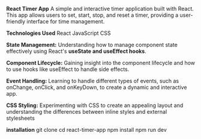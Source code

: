 **React Timer App**
A simple and interactive timer application built with React. This app allows users to set, start, stop, and reset a timer, providing a user-friendly interface for time management.

**Technologies Used**
React
JavaScript 
CSS 

**State Management:**
Understanding how to manage component state effectively using React's **useState and useEffect hooks**.

**Component Lifecycle:**
Gaining insight into the component lifecycle and how to use hooks like useEffect to handle side effects.

**Event Handling:**
Learning to handle different types of events, such as onChange, onClick, and onKeyDown, to create a dynamic and interactive app.

**CSS Styling:**
Experimenting with CSS to create an appealing layout and understanding the differences between inline styles and external stylesheets


**installation**
git clone <your-repo-url>
cd react-timer-app
npm install
npm run dev
